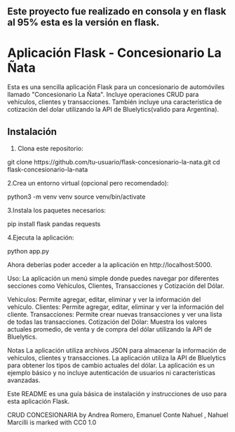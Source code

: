 ## Este proyecto fue realizado en consola y en flask al 95% esta es la versión en flask.

# Aplicación Flask - Concesionario La Ñata

Esta es una sencilla aplicación Flask para un concesionario de automóviles llamado "Concesionario La Ñata".
Incluye operaciones CRUD para vehículos, clientes y transacciones. 
También incluye una característica de cotización del dolar utilizando la API de Bluelytics(valido para Argentina).

## Instalación

1. Clona este repositorio:

<bash>
git clone https://github.com/tu-usuario/flask-concesionario-la-nata.git
cd flask-concesionario-la-nata

2.Crea un entorno virtual (opcional pero recomendado):

python3 -m venv venv
source venv/bin/activate

3.Instala los paquetes necesarios:

pip install flask pandas requests

4.Ejecuta la aplicación:

python app.py

Ahora deberías poder acceder a la aplicación en http://localhost:5000.

Uso:
La aplicación un menú simple donde puedes navegar por diferentes secciones como Vehículos, Clientes, Transacciones y Cotización del Dólar.

Vehículos: Permite agregar, editar, eliminar y ver la información del vehículo.
Clientes: Permite agregar, editar, eliminar y ver la información del cliente.
Transacciones: Permite crear nuevas transacciones y ver una lista de todas las transacciones.
Cotización del Dólar: Muestra los valores actuales promedio, de venta y de compra del dólar utilizando la API de Bluelytics.

Notas
La aplicación utiliza archivos JSON para almacenar la información de vehículos, clientes y transacciones.
La aplicación utiliza la API de Bluelytics para obtener los tipos de cambio actuales del dólar.
La aplicación es un ejemplo básico y no incluye autenticación de usuarios ni características avanzadas.


Este README es una guía básica de instalación y instrucciones de uso para esta aplicación Flask.


CRUD CONCESIONARIA by Andrea Romero, Emanuel Conte Nahuel , Nahuel Marcilli is marked with CC0 1.0 
